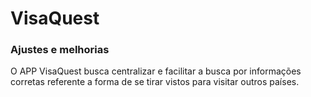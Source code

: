 # VisaQuest

### Ajustes e melhorias

O APP VisaQuest busca centralizar e facilitar a busca por informações corretas referente a forma de se tirar vistos para
visitar outros países.
